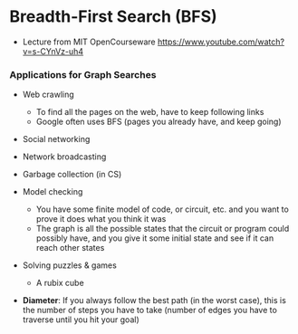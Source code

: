 # Breadth-First Search (BFS)
* Lecture from MIT OpenCourseware https://www.youtube.com/watch?v=s-CYnVz-uh4

### Applications for Graph Searches
* Web crawling
    * To find all the pages on the web, have to keep following links
    * Google often uses BFS (pages you already have, and keep going)
* Social networking
* Network broadcasting
* Garbage collection (in CS)
* Model checking
    * You have some finite model of code, or circuit, etc. and you want to prove it does what you think it was
    * The graph is all the possible states that the circuit or program could possibly have, and you give it some initial state and see if it can reach other states
* Solving puzzles & games
    * A rubix cube

* **Diameter**: If you always follow the best path (in the worst case), this is the number of steps you have to take (number of edges you have to traverse until you hit your goal)